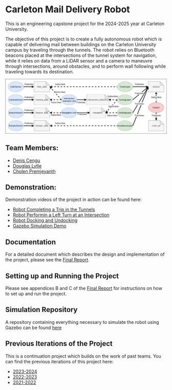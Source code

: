# Carleton Mail Delivery Robot

This is an engineering capstone project for the 2024-2025 year at Carleton University.

The objective of this project is to create a fully autonomous robot which is capable of delivering mail between buildings on the Carleton University campus by traveling through the tunnels. The robot relies on Bluetooth beacons placed at the intersections of the tunnel system for navigation, while it relies on data from a LiDAR sensor and a camera to maneuvre through intersections, around obstacles, and to perform wall following while traveling towards its destination.

![Main Nodes and Topics](/documents/nodes_in_color.png)

## Team Members:

- [Denis Cengu](https://github.com/deniscengu)
- [Douglas Lytle](https://github.com/douglytle)
- [Cholen Premjeyanth](https://github.com/cholenpremjeyanth)

## Demonstration:

Demonstration videos of the project in action can be found here:
- [Robot Completing a Trip in the Tunnels](https://www.youtube.com/watch?v=HrFrQdZ8Tf8)
- [Robot Performin a Left Turn at an Intersection](https://www.youtube.com/watch?v=2Pq49RQnNI0)
- [Robot Docking and Undocking](https://www.youtube.com/watch?v=L7cs-OAEkkU)
- [Gazebo Simulation Demo](https://www.youtube.com/watch?v=34wwi-BHo8g)

## Documentation

For a detailed document which describes the design and implementation of the project, please see the [Final Report](https://github.com/deniscengu/carleton-mail-delivery-robot/blob/main/documents/Carleton%20Mail%20Delivery%20Robot%20Report.pdf).

## Setting up and Running the Project

Please see appendices B and C of the [Final Report](https://github.com/deniscengu/carleton-mail-delivery-robot/blob/main/documents/Carleton%20Mail%20Delivery%20Robot%20Report.pdf) for instructions on how to set up and run the project.

## Simulation Repository

A repository containing everything necessary to simulate the robot using Gazebo can be found [here](https://github.com/deniscengu/carleton-mail-delivery-robot-gazebo)

## Previous Iterations of the Project

This is a continuation project which builds on the work of past teams. You can find the previous iterations of this project here:

- [2023-2024](https://github.com/bardia-p/carleton-mail-delivery-robot)
- [2022-2023](https://github.com/Em-kale/carleton-mail-delivery-robot)
- [2021-2022](https://github.com/SteveWick/carleton-mail-delivery-robot)
